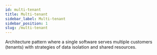 ```yaml
---
id: multi-tenant
title: Multi-tenant
sidebar_label: Multi-tenant
sidebar_position: 1
slug: /multi-tenant
---
```


Architecture pattern where a single software serves multiple customers (tenants) with strategies of data isolation and shared resources.